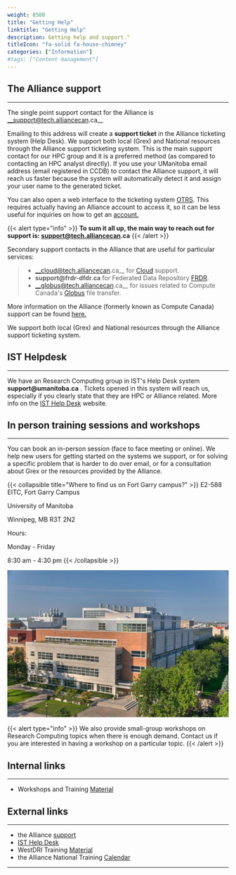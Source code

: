 ```yaml
---
weight: 8500
title: "Getting Help"
linktitle: "Getting Help"
description: Getting help and support."
titleIcon: "fa-solid fa-house-chimney"
categories: ["Information"]
#tags: ["Content management"]
---
```


## The Alliance support
---

<!--
The single point support contact for Compute Canada is [mailto:support@tech.alliancecan.ca](mailto:support@tech.alliancecan.ca "mailto:support@tech.alliancecan.ca")
-->

The single point support contact for the Alliance is __support@tech.alliancecan.ca__

Emailing to this address will create a __support ticket__ in the Alliance ticketing system (Help Desk). We support both local (Grex) and National resources through the Alliance support ticketing system. This is the main support contact for our HPC group and it is a preferred method (as compared to contacting an HPC analyst directly). If you use your UManitoba email address (email registered in CCDB) to contact the Alliance support, it will reach us faster because the system will automatically detect it and assign your user name to the generated ticket.

You can also open a web interface to the ticketing system [OTRS](https://support.computecanada.ca/otrs/customer.pl "Ticketing system - customer interface"). This requires actually having an Alliance account to access it, so it can be less useful for inquiries on how to get an [account.](https://alliancecan.ca/en/services/advanced-research-computing/account-management/apply-account "Apply for an account")

<!--
__To sum it all up, the main way to contact us is: [mailto:support@tech.alliancecan.ca](mailto:support@tech.alliancecan.ca "mailto:support@tech.alliancecan.ca")__
-->

{{< alert type="info" >}}
__To sum it all up, the main way to reach out for support is: support@tech.alliancecan.ca__
{{< /alert >}}

Secondary support contacts in the Alliance that are useful for particular services:

> * __cloud@tech.alliancecan.ca__ for [Cloud](https://docs.alliancecan.ca/wiki/Cloud "Cloud") support.
> * __support@frdr-dfdr.ca__ for Federated Data Repository [FRDR](https://www.frdr.ca/repo/ "FRDR").
> * __globus@tech.alliancecan.ca__ for issues related to Compute Canada's [Globus](https://globus.computecanada.ca/ "Globus") file transfer.

More information on the Alliance (formerly known as Compute Canada) support can be found [here.](https://docs.alliancecan.ca/wiki/Technical_support "Technical Support")

We support both local (Grex) and National resources through the Alliance support ticketing system.

## IST Helpdesk
---

We have an Research Computing group in IST's Help Desk system __support@umanitoba.ca__ . Tickets opened in this system will reach us, especially if you clearly state that they are HPC or Alliance related. More info on the [IST Help Desk](http://umanitoba.ca/ist/help/ "IST Help Desk") website.

## In person training sessions and workshops
---

You can book an in-person session (face to face meeting or online). We help new users for getting started on the systems we support, or for solving a specific problem that is harder to do over email, or for a consultation about Grex or the resources provided by the Alliance.

{{< collapsible title="Where to find us on Fort Garry campus?" >}}
E2-588 EITC, Fort Garry Campus

University of Manitoba

Winnipeg, MB R3T 2N2

Hours: 

Monday - Friday

8:30 am - 4:30 pm
{{< /collapsible >}}

![E2](/campus/E2.jpg)

{{< alert type="info" >}}
We also provide small-group workshops on Research Computing topics when there is enough demand. Contact us if you are interested  in having a workshop on a particular topic.
{{< /alert >}}

## Internal links
---

* Workshops and Training [Material](training)

## External links
---

* the Alliance [support](https://docs.alliancecan.ca/wiki/Technical_support)
* [IST Help Desk](http://umanitoba.ca/ist/help/ "IST Help Desk")
* WestDRI Training [Material](https://training.westdri.ca/)
* the Alliance National Training [Calendar](https://alliancecan.ca/en/services/advanced-research-computing/technical-support/training-calendar)
---

<!-- {{< treeview display="tree" />}} -->

<!-- Changes and update:
* Last revision: Sep 10, 2024. 
-->
